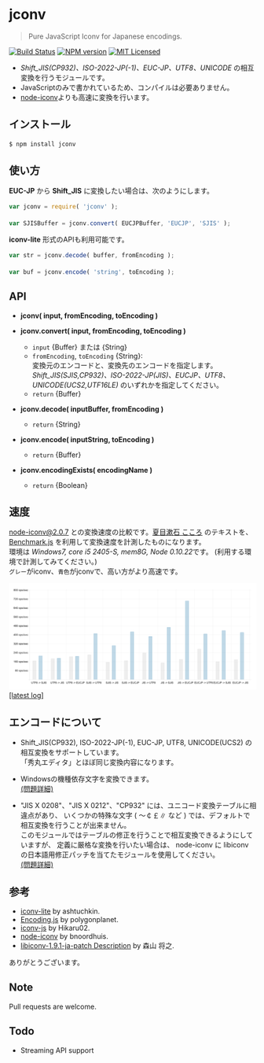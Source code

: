 jconv
=====

> Pure JavaScript Iconv for Japanese encodings.

[![Build Status](http://img.shields.io/travis/narirou/jconv/master.svg?style=flat)](https://travis-ci.org/narirou/jconv)
[![NPM version](http://img.shields.io/npm/v/jconv.svg?style=flat)](http://badge.fury.io/js/jconv)
[![MIT Licensed](http://img.shields.io/badge/license-MIT-blue.svg?style=flat)](http://opensource.org/licenses/MIT)


 * *Shift_JIS(CP932)、ISO-2022-JP(-1)、EUC-JP、UTF8、UNICODE* の相互変換を行うモジュールです。
 * JavaScriptのみで書かれているため、コンパイルは必要ありません。
 * [node-iconv](https://github.com/bnoordhuis/node-iconv)よりも高速に変換を行います。



インストール
----
```bash
$ npm install jconv
```



使い方
----
**EUC-JP** から **Shift_JIS** に変換したい場合は、次のようにします。

```javascript
var jconv = require( 'jconv' );

var SJISBuffer = jconv.convert( EUCJPBuffer, 'EUCJP', 'SJIS' );
```

**iconv-lite** 形式のAPIも利用可能です。

```javascript
var str = jconv.decode( buffer, fromEncoding );

var buf = jconv.encode( 'string', toEncoding );
```



API
----
 * **jconv( input, fromEncoding, toEncoding )**  
 * **jconv.convert( input, fromEncoding, toEncoding )**  
    * `input` {Buffer} または {String}  
    * `fromEncoding`, `toEncoding` {String}:  
      変換元のエンコードと、変換先のエンコードを指定します。  
      *Shift_JIS(SJIS,CP932)、ISO-2022-JP(JIS)、EUCJP、UTF8、UNICODE(UCS2,UTF16LE)* のいずれかを指定してください。  
    * `return` {Buffer}  

 * **jconv.decode( inputBuffer, fromEncoding )**  
    * `return` {String}  

 * **jconv.encode( inputString, toEncoding )**  
    * `return` {Buffer}  

 * **jconv.encodingExists( encodingName )**  
    * `return` {Boolean}



速度
----
node-iconv@2.0.7 との変換速度の比較です。[夏目漱石 こころ](http://www.aozora.gr.jp/cards/000148/files/773_14560.html)
のテキストを、 [Benchmark.js](https://github.com/bestiejs/benchmark.js) を利用して変換速度を計測したものになります。  
環境は *Windows7, core i5 2405-S, mem8G, Node 0.10.22*です。 (利用する環境で計測してみてください。)  
`グレー`がiconv、`青色`がjconvで、高い方がより高速です。  

![jconv - encoding speed test chart](./test/chart/speedLog.png)
[[latest log]](./test/chart/speedLog.txt)  
<!-- https://raw.github.com/narirou/jconv/master/ -->



エンコードについて
-----------
 * Shift_JIS(CP932), ISO-2022-JP(-1), EUC-JP, UTF8, UNICODE(UCS2) の相互変換をサポートしています。   
   「秀丸エディタ」とほぼ同じ変換内容になります。 

 * Windowsの機種依存文字を変換できます。  
[(問題詳細)](http://support.microsoft.com/default.aspx?scid=kb;ja;JP170559)  

 * "JIS X 0208"、"JIS X 0212"、"CP932" には、ユニコード変換テーブルに相違点があり、
   いくつかの特殊な文字 ( ～￠￡∥ など ) では、デフォルトで相互変換を行うことが出来ません。  
   このモジュールではテーブルの修正を行うことで相互変換できるようにしていますが、
   定義に厳格な変換を行いたい場合は、 node-iconv に libiconv の日本語用修正パッチを当てたモジュールを使用してください。  
[(問題詳細)](http://www8.plala.or.jp/tkubota1/unicode-symbols-map2.html)  



参考
----
 * [iconv-lite](https://github.com/ashtuchkin/iconv-lite) by ashtuchkin.
 * [Encoding.js](https://github.com/polygonplanet/Unzipper.js) by polygonplanet.
 * [iconv-js](https://github.com/Hikaru02/iconv-js) by Hikaru02.
 * [node-iconv](https://github.com/bnoordhuis/node-iconv) by bnoordhuis.
 * [libiconv-1.9.1-ja-patch Description](http://www2d.biglobe.ne.jp/~msyk/software/libiconv-1.9.1-patch.html) by 森山 将之.

ありがとうございます。



Note
----
Pull requests are welcome.



Todo
----
 * Streaming API support
